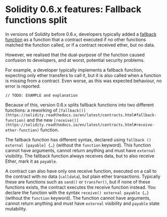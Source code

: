 # Solidity 0.6.x features: Fallback functions split

In versions of Solidity before 0.6.x, developers typically added a [fallback function](https://solidity.readthedocs.io/en/v0.5.15/contracts.html#fallback-function) as a function that a contract executed if no other functions matched the function called, or if a contract received ether, but no data.

However, we realised that the dual-purpose of the function caused confusion to developers, and at worst, potential security problems.

For example, a developer typically implements a fallback function, expecting only ether transfers to call it, but it is also called when a function is missing from a contract. Even worse, as this was expected behaviour, no error is reported.

```solidity
// TODO: EXAMPLE and explanation
```

Because of this, version 0.6.x splits fallback functions into two different functions: a reworking of `[fallback()](https://solidity.readthedocs.io/en/latest/contracts.html#fallback-function)` and the new `[receive()](https://solidity.readthedocs.io/en/latest/contracts.html#receive-ether-function)` function.

The fallback function has different syntax, declared using `fallback () external [payable] {…}` (without the `function` keyword). This function cannot have arguments, cannot return anything and must have `external` visibility. The fallback function always receives data, but to also receive Ether, mark it as `payable`.

A contract can also have only one receive function, executed on a call to the contract with no data (`calldata`), but plain ether transactions. Typically these are functions such as `send()` or `transfer()`, but if none of these functions exists, the contract executes the receive function instead. You declare the function with the syntax `receive() external payable {…}` (without the `function` keyword). The function cannot have arguments, cannot return anything and must have `external` visibility and `payable` state mutability.
